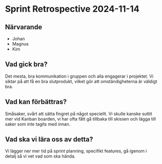 # Sprint Retrospective 2024-11-14

## Närvarande

- Johan
- Magnus
- Kim

## Vad gick bra?

Det mesta, bra kommunikation i gruppen och alla engagerar i projektet. Vi siktar på att få en bra slutprodukt, vilket gör att omständigheterna är väldigt bra.

## Vad kan förbättras?

Småsaker, svårt att sätta fingret på något speciellt. Vi skulle kanske suttit mer vid Kanban boarden, vi har ofta fått gå tillbaka till skissen och lägga till saker som inte tagits med innan.

## Vad ska vi lära oss av detta?

Vi lägger ner mer tid på sprint planning, specifikt features, gå igenom i detalj så vi vet vad som ska hända.
